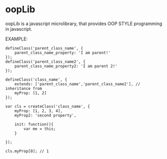 # oopLib
oopLib is a javascript microlibrary, that provides OOP STYLE programming in javascript.

EXAMPLE:
```
defineClass('parent_class_name', {
    parent_class_name_property: 'I am parent!'
});
defineClass('parent_class_name2', {
    parent_class_name_property2: 'I am parent 2!'
});

defineClass('class_name', {
    extends: ['parent_class_name','parent_class_name2'], // inheritance from
    myProp: [1, 2]
});

var cls = createClass('class_name', {
    myProp: [1, 2, 3, 4],
    myProp2: 'second property',

    init: function(){
        var me = this;
    }

});

cls.myProp[0]; // 1
```

